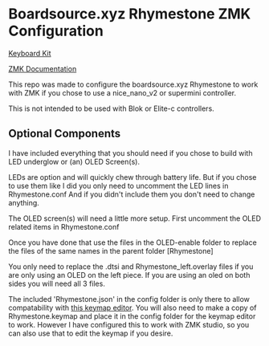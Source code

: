 <h1>Boardsource.xyz Rhymestone ZMK Configuration</h1>
<p><a href="https://www.boardsource.xyz/products/Rhymestone$0">Keyboard Kit</a></p>
<p><a href="https://www.boardsource.xyz/products/Rhymestone$0">ZMK Documentation</a></p>

This repo was made to configure the boardsource.xyz Rhymestone to work with ZMK if you chose to use a nice_nano_v2 or supermini controller.

This is not intended to be used with Blok or Elite-c controllers.

<h2>Optional Components</h2>
I have included everything that you should need if you chose to build with LED underglow or (an) OLED Screen(s).

LEDs are option and will quickly chew through battery life. But if you chose to use them like I did you only need to uncomment the LED lines in Rhymestone.conf And if you didn't include them you don't need to change anything.

The OLED screen(s) will need a little more setup. First uncomment the OLED related items in Rhymestone.conf

Once you have done that use the files in the OLED-enable folder to replace the files of the same names in the parent folder [Rhymestone]

You only need to replace the .dtsi and Rhymestone_left.overlay files if you are only using an OLED on the left piece. If you are using an oled on both sides you will need all 3 files.

The included 'Rhymestone.json' in the config folder is only there to allow compatability with <a href="https://nickcoutsos.github.io/keymap-editor/$0">this keymap editor</a>.
You will also need to make a copy of Rhymestone.keymap and place it in the config folder for the keymap editor to work.
However I have configured this to work with ZMK studio, so you can also use that to edit the keymap if you desire.
